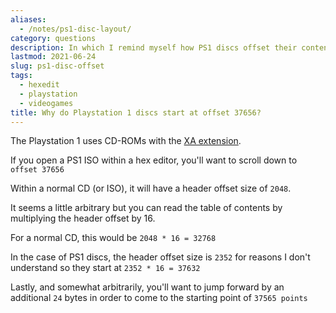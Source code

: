 ```yaml
---
aliases:
  - /notes/ps1-disc-layout/
category: questions
description: In which I remind myself how PS1 discs offset their contents
lastmod: 2021-06-24
slug: ps1-disc-offset
tags:
  - hexedit
  - playstation
  - videogames
title: Why do Playstation 1 discs start at offset 37656?
---
```

The Playstation 1 uses CD-ROMs with the [XA extension](https://en.wikipedia.org/wiki/CD-ROM#CD-ROM_XA_extension).

If you open a PS1 ISO within a hex editor, you'll want to scroll down to `offset 37656`

Within a normal CD (or ISO), it will have a header offset size of `2048`.

It seems a little arbitrary but you can read the table of contents by multiplying the header offset by 16.

For a normal CD, this would be `2048 * 16 = 32768`

In the case of PS1 discs, the header offset size is `2352` for reasons I don't understand so they start at `2352 * 16 = 37632`

Lastly, and somewhat arbitrarily, you'll want to jump forward by an additional `24` bytes in order to come to the starting point of `37565 points`
